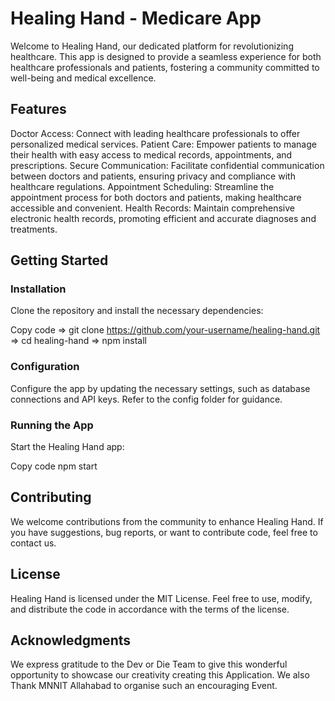 # **Healing Hand - Medicare App**

Welcome to Healing Hand, our dedicated platform for revolutionizing healthcare. This app is designed to provide a seamless experience for both healthcare professionals and patients, fostering a community committed to well-being and medical excellence.

## Features

Doctor Access: Connect with leading healthcare professionals to offer personalized medical services.
Patient Care: Empower patients to manage their health with easy access to medical records, appointments, and prescriptions.
Secure Communication: Facilitate confidential communication between doctors and patients, ensuring privacy and compliance with healthcare regulations.
Appointment Scheduling: Streamline the appointment process for both doctors and patients, making healthcare accessible and convenient.
Health Records: Maintain comprehensive electronic health records, promoting efficient and accurate diagnoses and treatments.

## Getting Started

### Installation

Clone the repository and install the necessary dependencies:

Copy code
=> git clone https://github.com/your-username/healing-hand.git
=> cd healing-hand
=> npm install

### Configuration

Configure the app by updating the necessary settings, such as database connections and API keys. Refer to the config folder for guidance.

### Running the App

Start the Healing Hand app:

Copy code
npm start

## Contributing

We welcome contributions from the community to enhance Healing Hand. If you have suggestions, bug reports, or want to contribute code, feel free to contact us.

## License

Healing Hand is licensed under the MIT License. Feel free to use, modify, and distribute the code in accordance with the terms of the license.

## Acknowledgments

We express gratitude to the Dev or Die Team to give this wonderful opportunity to showcase our creativity creating this Application.
We also Thank MNNIT Allahabad to organise such an encouraging Event.
